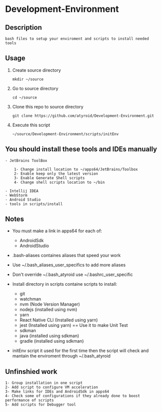 # Development-Environment

## Description
	
	bash files to setup your enviroment and scripts to install needed tools
	
## Usage

1. Create source directory

	`mkdir ~/source`

2. Go to source directory

	`cd ~/source`

3. Clone this repo to source directory

	`git clone https://github.com/atyroid/Development-Environment.git`

4.  Execute this script

	`~/source/Development-Environment/scripts/initEnv`
	
## You should install these tools and IDEs manually 
	
	- JetBrains ToolBox
	
		1- Change install location to ~/apps64/JetBrains/Toolbox
		2- Enable keep only the latest version
		3- Enable Generate Shell scripts
		4- Change shell scripts location to ~/bin
	
	- Intellij IDEA
	- WebStorm
	- Android Studio
	- tools in scripts/install
	
## Notes
- You must make a link in apps64 for each of:
	- AndroidSdk
	- AndroidStudio
	
- .bash-aliases containes aliases that speed your work

- Use ~/.bash_aliases_user_specifics to add more aliases

- Don't override ~/.bash_atyroid use ~/.bashrc_user_specific

- Install directory in scripts containe scripts to install:
	
	- git
	- watchman
	- nvm (Node Version Manager)
	- nodejs (installed using nvm)
	- yarn
	- React Native CLI (Installed using yarn)
	- jest (Installed using yarn) == Use it to make Unit Test
	- sdkman
	- java (installed using sdkman)
	- gradle (installed using sdkman)
	
- initEnv script it used for the first time then the script will check and mantain the enviroment through ~/.bash_atyroid


## Unfinshied work
	1- Group installation in one script 
	2- Add script to configure VM acceleration
	3- Make links for IDEs and AndroidSdk in apps64
	4- Check some of configurations if they already done to boost performance of scripts
	5- Add scripts for Debugger tool
